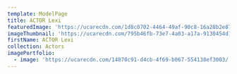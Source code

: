 ```yaml
---
template: ModelPage
title: ACTOR Lexi
featuredImage: 'https://ucarecdn.com/1d8c0702-4464-49af-90c8-16a28b2e87d8/'
imageThumbnail: 'https://ucarecdn.com/795b46fb-73e7-4a03-a17a-9130454d1f45/'
firstName: ACTOR Lexi
collection: Actors
imagePortfolio:
  - image: 'https://ucarecdn.com/14870c91-d4cb-4f69-b067-554138ef3003/'
---
```


